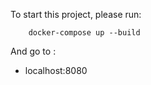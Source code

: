 To start this project, please run:

```
    docker-compose up --build
```

And go to :

- localhost:8080